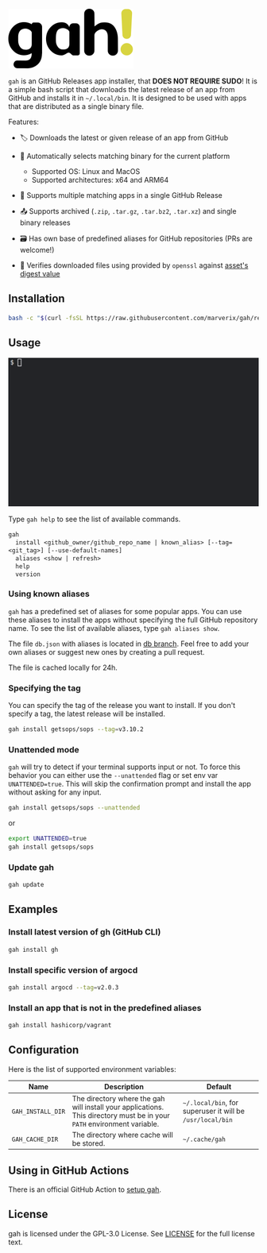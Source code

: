 ![gah! logo](./_static/logo.svg)

`gah` is an GitHub Releases app installer, that **DOES NOT REQUIRE SUDO**! It is a simple bash script that downloads the latest release of an app from GitHub and installs it in `~/.local/bin`. It is designed to be used with apps that are distributed as a single binary file.

Features:

- 🏷 Downloads the latest or given release of an app from GitHub
- 🎯 Automatically selects matching binary for the current platform

  - Supported OS: Linux and MacOS
  - Supported architectures: x64 and ARM64

- 🎳 Supports multiple matching apps in a single GitHub Release
- 📤 Supports archived (`.zip`, `.tar.gz`, `.tar.bz2`, `.tar.xz`) and single binary releases
- 🗃 Has own base of predefined aliases for GitHub repositories (PRs are welcome!)
- 🔐 Verifies downloaded files using provided by `openssl` against [asset's digest value](https://docs.github.com/en/rest/releases/assets?apiVersion=2022-11-28#get-a-release-asset)

## Installation

```bash
bash -c "$(curl -fsSL https://raw.githubusercontent.com/marverix/gah/refs/heads/master/tools/install.sh)"
```

## Usage

![gah demo](./_static/demo.gif)

Type `gah help` to see the list of available commands.

```text
gah
  install <github_owner/github_repo_name | known_alias> [--tag=<git_tag>] [--use-default-names]
  aliases <show | refresh>
  help
  version
```

### Using known aliases

`gah` has a predefined set of aliases for some popular apps. You can use these aliases to install the apps without specifying the full GitHub repository name.
To see the list of available aliases, type `gah aliases show`.

The file `db.json` with aliases is located in [db branch](https://github.com/marverix/gah/blob/db/db.json). Feel free to add your own aliases or suggest new ones by creating a pull request.

The file is cached locally for 24h.

### Specifying the tag

You can specify the tag of the release you want to install. If you don't specify a tag, the latest release will be installed.

```bash
gah install getsops/sops --tag=v3.10.2
```

### Unattended mode

`gah` will try to detect if your terminal supports input or not. To force this behavior you can either use the `--unattended` flag or set env var `UNATTENDED=true`.
This will skip the confirmation prompt and install the app without asking for any input.

```bash
gah install getsops/sops --unattended
```

or

```bash
export UNATTENDED=true
gah install getsops/sops
```

### Update gah

```sh
gah update
```

## Examples

### Install latest version of gh (GitHub CLI)

```bash
gah install gh
```

### Install specific version of argocd

```bash
gah install argocd --tag=v2.0.3
```

### Install an app that is not in the predefined aliases

```bash
gah install hashicorp/vagrant
```

## Configuration

Here is the list of supported environment variables:

Name | Description | Default
---|---|---
`GAH_INSTALL_DIR` | The directory where the gah will install your applications. This directory must be in your `PATH` environment variable. | `~/.local/bin`, for superuser it will be `/usr/local/bin`
`GAH_CACHE_DIR` | The directory where cache will be stored. | `~/.cache/gah`

## Using in GitHub Actions

There is an official GitHub Action to [setup gah](https://github.com/marverix/setup-gah).

## License

gah is licensed under the GPL-3.0 License. See [LICENSE](./LICENSE) for the full license text.
